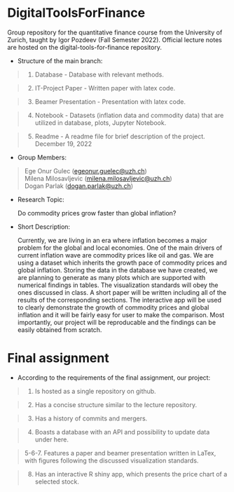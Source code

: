 # DigitalToolsForFinance

Group repository for the quantitative finance course from the University of Zurich, taught by Igor Pozdeev (Fall Semester 2022). Official lecture notes are hosted on the digital-tools-for-finance repository.

- Structure of the main branch:

> 1. Database - Database with relevant methods.

> 2. IT-Project Paper - Written paper with latex code.

> 3. Beamer Presentation - Presentation with latex code.

> 4. Notebook -  Datasets (inflation data and commodity data) that are utilized in database, plots, Jupyter Notebook.

> 5. Readme - A readme file for brief description of the project.
December 19, 2022

- Group Members: 

> Ege Onur Gulec (egeonur.guelec@uzh.ch) <br />
> Milena Milosavljevic (milena.milosavljevic@uzh.ch) <br />
> Dogan Parlak (dogan.parlak@uzh.ch) <br />

- Research Topic:

  Do commodity prices grow faster than global inflation? <br />

- Short Description: <br />

  Currently, we are living in an era where inflation becomes a major problem for the global and local economies. One of the main drivers of current inflation wave are commodity prices like oil and gas. We are using a dataset which inherits the growth pace of commodity prices and global inflation. Storing the data in the database we have created, we are planning to generate as many plots which are supported with numerical findings in tables. The visualization standards will obey the ones discussed in class. A short paper will be written including all of the results of the corresponding sections. The interactive app will be used to clearly demonstrate the growth of commodity prices and global inflation and it will be fairly easy for user to make the comparison. Most importantly, our project will be reproducable and the findings can be easily obtained from scratch.


# Final assignment

 - According to the requirements of the final assignment, our project: 

 > 1. Is hosted as a single repository on github.

 > 2. Has a concise structure similar to the lecture repository.

 > 3. Has a history of commits and mergers.

 > 4. Boasts a database with an API and possibility to update data under here.

 > 5-6-7. Features a paper and beamer presentation written in LaTex, with figures following the discussed visualization standards.

 > 8. Has an interactive R shiny app, which presents the price chart of a selected stock.


